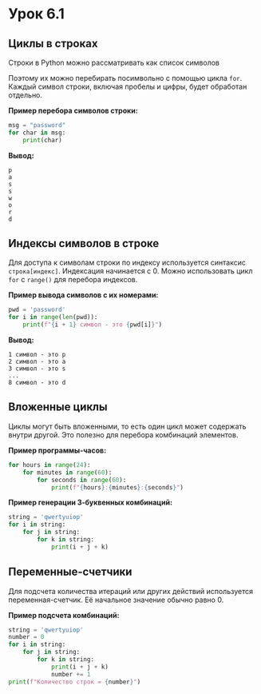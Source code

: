 # Урок 6.1

## Циклы в строках

Строки в Python можно рассматривать как список символов

Поэтому их можно перебирать посимвольно с помощью цикла `for`. Каждый символ строки, включая пробелы и цифры, будет обработан отдельно.

**Пример перебора символов строки:**
```python
msg = "password"
for char in msg:
    print(char)
```
**Вывод:**
```
p
a
s
s
w
o
r
d
```

## Индексы символов в строке

Для доступа к символам строки по индексу используется синтаксис `строка[индекс]`. Индексация начинается с 0. Можно использовать цикл `for` с `range()` для перебора индексов.

**Пример вывода символов с их номерами:**
```python
pwd = 'password'
for i in range(len(pwd)):
    print(f"{i + 1} символ - это {pwd[i]}")
```
**Вывод:**
```
1 символ - это p
2 символ - это a
3 символ - это s
...
8 символ - это d
```

## Вложенные циклы

Циклы могут быть вложенными, то есть один цикл может содержать внутри другой. Это полезно для перебора комбинаций элементов.

**Пример программы-часов:**
```python
for hours in range(24):
    for minutes in range(60):
        for seconds in range(60):
            print(f"{hours}:{minutes}:{seconds}")
```

**Пример генерации 3-буквенных комбинаций:**
```python
string = 'qwertyuiop'
for i in string:
    for j in string:
        for k in string:
            print(i + j + k)
```

## Переменные-счетчики

Для подсчета количества итераций или других действий используется переменная-счетчик. Её начальное значение обычно равно 0.

**Пример подсчета комбинаций:**
```python
string = 'qwertyuiop'
number = 0
for i in string:
    for j in string:
        for k in string:
            print(i + j + k)
            number += 1
print(f"Количество строк = {number}")
```
